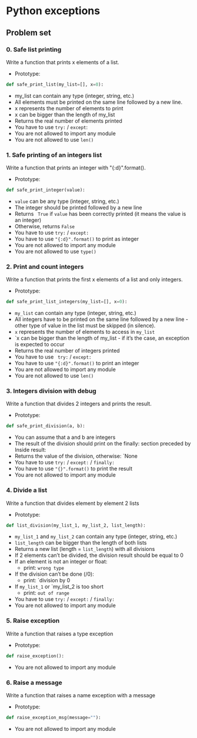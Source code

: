 # Python exceptions

## Problem set

### 0. Safe list printing

Write a function that prints x elements of a list.

-   Prototype:

```python
def safe_print_list(my_list=[], x=0):
```

-   my_list can contain any type (integer, string, etc.)
-   All elements must be printed on the same line followed by a new line.
-   x represents the number of elements to print
-   x can be bigger than the length of my_list
-   Returns the real number of elements printed
-   You have to use `try:` / `except`:
-   You are not allowed to import any module
-   You are not allowed to use `len()`

### 1. Safe printing of an integers list

Write a function that prints an integer with "{:d}".format().

-   Prototype:

```python
def safe_print_integer(value):
```

-   `value` can be any type (integer, string, etc.)
-   The integer should be printed followed by a new line
-   Returns ` True` if `value` has been correctly printed (it means the value is an integer)
-   Otherwise, returns `False`
-   You have to use `try:` / `except:`
-   You have to use `"{:d}".format()` to print as integer
-   You are not allowed to import any module
-   You are not allowed to use `type()`

### 2. Print and count integers

Write a function that prints the first x elements of a list and only integers.

-   Prototype:

```python
def safe_print_list_integers(my_list=[], x=0):
```

-   `my_list` can contain any type (integer, string, etc.)
-   All integers have to be printed on the same line followed by a new line - other type of value in the list must be skipped (in silence).
-   `x` represents the number of elements to access in `my_list`
-   `x can be bigger than the length of my_list - if it’s the case, an exception is expected to occur
-   Returns the real number of integers printed
-   You have to use ` try:` / `except:`
-   You have to use `"{:d}".format()` to print an integer
-   You are not allowed to import any module
-   You are not allowed to use `len()`

### 3. Integers division with debug

Write a function that divides 2 integers and prints the result.

-   Prototype:

```python
def safe_print_division(a, b):
```

-   You can assume that a and b are integers
-   The result of the division should print on the finally: section preceded by Inside result:
-   Returns the value of the division, otherwise: `None
-   You have to use `try:` / `except:` / `finally:`
-   You have to use `"{}".format()` to print the result
-   You are not allowed to import any module

### 4. Divide a list

Write a function that divides element by element 2 lists

-   Prototype:

```python
def list_division(my_list_1, my_list_2, list_length):
```

-   `my_list_1` and `my_list_2` can contain any type (integer, string, etc.)
-   `list_length` can be bigger than the length of both lists
-   Returns a new list (length = `list_length`) with all divisions
-   If 2 elements can’t be divided, the division result should be equal to 0
-   If an element is not an integer or float:
    -   print: `wrong type`
-   If the division can’t be done (/0):
    -   print: `division by 0
-   If `my_list_1` or `my_list_2 is too short
    -   print: `out of range`
-   You have to use `try:` / `except:` / `finally:`
-   You are not allowed to import any module

### 5. Raise exception

Write a function that raises a type exception

-   Prototype:

```python
def raise_exception():
```

-   You are not allowed to import any module

### 6. Raise a message

Write a function that raises a name exception with a message

-   Prototype:

```python
def raise_exception_msg(message=""):
```

-   You are not allowed to import any module
